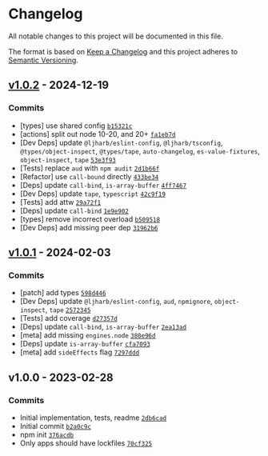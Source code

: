 # Changelog

All notable changes to this project will be documented in this file.

The format is based on [Keep a Changelog](https://keepachangelog.com/en/1.0.0/)
and this project adheres to [Semantic Versioning](https://semver.org/spec/v2.0.0.html).

## [v1.0.2](https://github.com/inspect-js/array-buffer-byte-length/compare/v1.0.1...v1.0.2) - 2024-12-19

### Commits

- [types] use shared config [`b15321c`](https://github.com/inspect-js/array-buffer-byte-length/commit/b15321cf546dae5d3bc2b354fb8e2a4629d6afb3)
- [actions] split out node 10-20, and 20+ [`fa1eb7d`](https://github.com/inspect-js/array-buffer-byte-length/commit/fa1eb7df107d382b47d7b9e7a07e1c4588e81cbd)
- [Dev Deps] update `@ljharb/eslint-config`, `@ljharb/tsconfig`, `@types/object-inspect`, `@types/tape`, `auto-changelog`, `es-value-fixtures`, `object-inspect`, `tape` [`53e3f93`](https://github.com/inspect-js/array-buffer-byte-length/commit/53e3f93c456b7a8a8217a832b48c416962a176e0)
- [Tests] replace `aud` with `npm audit` [`2d1b66f`](https://github.com/inspect-js/array-buffer-byte-length/commit/2d1b66ff6417b825f58adf859b540c2303d2dbde)
- [Refactor] use `call-bound` directly [`433be34`](https://github.com/inspect-js/array-buffer-byte-length/commit/433be3427e20526d74ab1faaaf0117aaf967f406)
- [Deps] update `call-bind`, `is-array-buffer` [`4ff7467`](https://github.com/inspect-js/array-buffer-byte-length/commit/4ff74673567dcae00e5a8c5d4d0f8c23b29c9a0a)
- [Dev Deps] update `tape`, `typescript` [`42c9f19`](https://github.com/inspect-js/array-buffer-byte-length/commit/42c9f1998fe8630634388b6db2c0563be05c6897)
- [Tests] add attw [`29a72f1`](https://github.com/inspect-js/array-buffer-byte-length/commit/29a72f12eb83dcfaef6a6bed0403e56699669f27)
- [Deps] update `call-bind` [`1e9e902`](https://github.com/inspect-js/array-buffer-byte-length/commit/1e9e90292388a609aa0e722bddbc9313a575ef10)
- [types] remove incorrect overload [`b509518`](https://github.com/inspect-js/array-buffer-byte-length/commit/b509518bc188f79c46aa851311f20c188faa0678)
- [Dev Deps] add missing peer dep [`31962b6`](https://github.com/inspect-js/array-buffer-byte-length/commit/31962b631a173696ceef94e9d00edf13af87d305)

## [v1.0.1](https://github.com/inspect-js/array-buffer-byte-length/compare/v1.0.0...v1.0.1) - 2024-02-03

### Commits

- [patch] add types [`598d446`](https://github.com/inspect-js/array-buffer-byte-length/commit/598d446f45c8f4246493b2a1fa2b32cd0c669602)
- [Dev Deps] update `@ljharb/eslint-config`, `aud`, `npmignore`, `object-inspect`, `tape` [`2572345`](https://github.com/inspect-js/array-buffer-byte-length/commit/257234593f576a7cbb1dce1b21d52abeb68db34d)
- [Tests] add coverage [`d27357d`](https://github.com/inspect-js/array-buffer-byte-length/commit/d27357de558c3272341e252c3acc010d38edeb0f)
- [Deps] update `call-bind`, `is-array-buffer` [`2ea13ad`](https://github.com/inspect-js/array-buffer-byte-length/commit/2ea13adc85b7d775d1649ac8e9469ac380cb3665)
- [meta] add missing `engines.node` [`380e96d`](https://github.com/inspect-js/array-buffer-byte-length/commit/380e96d1c91dd579df0261950b46b62d4fed7a23)
- [Deps] update `is-array-buffer` [`cfa7093`](https://github.com/inspect-js/array-buffer-byte-length/commit/cfa7093daaeeccbaa5228a22e6ec32a307d81549)
- [meta] add `sideEffects` flag [`7297ddd`](https://github.com/inspect-js/array-buffer-byte-length/commit/7297dddd40a8f310bb69726a7a6edfae6111b8de)

## v1.0.0 - 2023-02-28

### Commits

- Initial implementation, tests, readme [`2db6cad`](https://github.com/inspect-js/array-buffer-byte-length/commit/2db6cad79270ab1966f5ea80160abbcd4534c91d)
- Initial commit [`b2a0c9c`](https://github.com/inspect-js/array-buffer-byte-length/commit/b2a0c9c2246514b7999d331aad868c4f32326db7)
- npm init [`376acdb`](https://github.com/inspect-js/array-buffer-byte-length/commit/376acdbd4435cb1d4c31d107cacb3b86f2363aee)
- Only apps should have lockfiles [`70cf325`](https://github.com/inspect-js/array-buffer-byte-length/commit/70cf32526fc727d0d16a12d85a4bddea70075e31)
